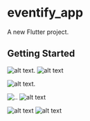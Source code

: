 # eventify_app

A new Flutter project.

## Getting Started


![alt text](<Screenshot from 2025-02-10 16-28-39.png>).             ![alt text](<Screenshot from 2025-02-10 16-33-42.png>)

![alt text](<Screenshot from 2025-02-10 16-28-51.png>).

![.](<Screenshot from 2025-02-10 16-30-21.png>).                    ![alt text](<Screenshot from 2025-02-10 16-33-51.png>)

![alt text](<Screenshot from 2025-02-10 16-30-37.png>)              ![alt text](<Screenshot from 2025-02-10 16-34-02.png>)
